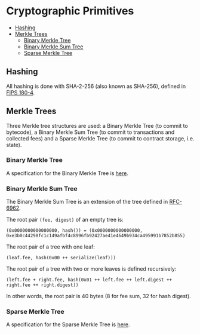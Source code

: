 # Cryptographic Primitives

- [Hashing](#hashing)
- [Merkle Trees](#merkle-trees)
  - [Binary Merkle Tree](#binary-merkle-tree)
  - [Binary Merkle Sum Tree](#binary-merkle-sum-tree)
  - [Sparse Merkle Tree](#sparse-merkle-tree)

## Hashing

All hashing is done with SHA-2-256 (also known as SHA-256), defined in [FIPS 180-4](https://nvlpubs.nist.gov/nistpubs/FIPS/NIST.FIPS.180-4.pdf).

## Merkle Trees

Three Merkle tree structures are used: a Binary Merkle Tree (to commit to bytecode), a Binary Merkle Sum Tree (to commit to transactions and collected fees) and a Sparse Merkle Tree (to commit to contract storage, i.e. state).

### Binary Merkle Tree

A specification for the Binary Merkle Tree is [here](https://github.com/celestiaorg/celestia-specs/blob/master/src/specs/data_structures.md#binary-merkle-tree).

### Binary Merkle Sum Tree

The Binary Merkle Sum Tree is an extension of the tree defined in [RFC-6962](https://tools.ietf.org/html/rfc6962).

The root pair `(fee, digest)` of an empty tree is:

```
(0x0000000000000000, hash()) = (0x0000000000000000, 0xe3b0c44298fc1c149afbf4c8996fb92427ae41e4649b934ca495991b7852b855)
```

The root pair of a tree with one leaf:

```
(leaf.fee, hash(0x00 ++ serialize(leaf)))
```

The root pair of a tree with two or more leaves is defined recursively:

```
(left.fee + right.fee, hash(0x01 ++ left.fee ++ left.digest ++ right.fee ++ right.digest))
```

In other words, the root pair is 40 bytes (8 for fee sum, 32 for hash digest).

### Sparse Merkle Tree

A specification for the Sparse Merkle Tree is [here](https://github.com/celestiaorg/celestia-specs/blob/master/src/specs/data_structures.md#sparse-merkle-tree).
